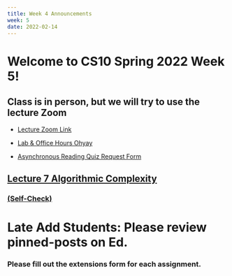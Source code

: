 ```yaml
---
title: Week 4 Announcements
week: 5
date: 2022-02-14
---
```


# Welcome to CS10 Spring 2022 Week 5!

<!-- # Quest is coming up **tomorrow**
### [Fill out the form to take the quest remotely if you have DSP accomodations](https://docs.google.com/forms/d/e/1FAIpQLSd4W-UuF5mV3bL0igNWYO6tYvp6GWeWHgoXXFOUsqx99j94QQ/viewform?usp=sf_link) -->

## **Class is in person, but we will try to use the lecture Zoom**

* [Lecture Zoom Link](https://berkeley.zoom.us/j/99682681232?pwd=bEp1TjZ4WlU5bVFPejlIbHp2ZUVadz09)
* [Lab & Office Hours Ohyay](https://ohyay.co/s/cs10/)

* [Asynchronous Reading Quiz Request Form](https://forms.gle/YmfTpfygZfm45Xkn9)

## [Lecture 7 Algorithmic Complexity](https://docs.google.com/presentation/d/1BKhHYHuIeRJ6c4iUUXkhSpaGHqswHll-ghjivZLdAS8/?usp=sharing)
### [(Self-Check)](https://www.gradescope.com/courses/354801/assignments/1858904)

<!-- ## [Lecture 6: Algorithms](https://docs.google.com/presentation/d/1_LIgjNdVctuyn2IBkEHs-gayYisfRqRkRSiNWIDM7i8/edit?usp=sharing)
### No Self-Check Today -->

# Late Add Students: Please review pinned-posts on Ed.
### Please fill out the extensions form for each assignment.
